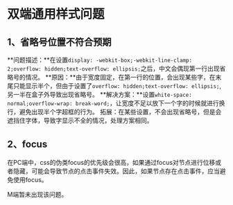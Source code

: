 # 双端通用样式问题

## 1、省略号位置不符合预期
**问题描述：**在设置`display: -webkit-box;-webkit-line-clamp: 2;overflow: hidden;text-overflow: ellipsis;`之后，中文会偶现第一行出现省略号的情况。
**原因：**由于宽度固定，在第一行的位置，会出现某些字，在末尾只能显示半个，但由于设置了`overflow: hidden;text-overflow: ellipsis;`,另一半在盒子外导致出现省略号。
**解决方案：**设置`white-space: normal;overflow-wrap: break-word;`，让宽度不足以放下一个字的时候就进行换行，避免出现半个字超框的行为。
拓展：在某些设置，不会出现省略号，但是会遮挡住字体，导致字显示不全的情况，处理方案相同。

## 2、focus
在PC端中，css的伪类focus的优先级会很高，如果通过focus对节点进行位移或者隐藏，可能会导致节点的点击事件失效。因此，如果节点存在点击事件，应当避免使用focus。

M端暂未出现该问题。

